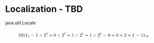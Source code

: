 # Localization - TBD

java.util.Locale



<figure><img src="../../.gitbook/assets/image (18).png" alt=""><figcaption></figcaption></figure>
